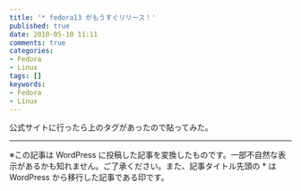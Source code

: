 ```yaml
---
title: '* fedora13 がもうすぐリリース！'
published: true
date: 2010-05-10 11:11
comments: true
categories:
- Fedora
- Linux
tags: []
keywords:
- Fedora
- Linux
---
```

<script id="fedora-banner" type="text/javascript" src="http://fedoraproject.org/static/js/release-counter-ext.js?lang=ja"></script>

公式サイトに行ったら上のタグがあったので貼ってみた。

---
※この記事は WordPress に投稿した記事を変換したものです。一部不自然な表示があるかも知れません。ご了承ください。また、記事タイトル先頭の * は WordPress から移行した記事である印です。
